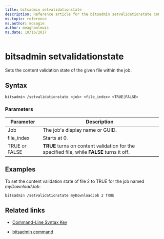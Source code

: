 ```yaml
---
title: bitsadmin setvalidationstate
description: Reference article for the bitsadmin setvalidationstate command, which sets the content validation state of the given file within the job.
ms.topic: reference
ms.author: mosagie
author: meaghanlewis
ms.date: 10/16/2017
---
```



# bitsadmin setvalidationstate

Sets the content validation state of the given file within the job.

## Syntax

```
bitsadmin /setvalidationstate <job> <file_index> <TRUE|FALSE>
```

### Parameters

| Parameter | Description |
| --------- | ---------- |
| Job | The job's display name or GUID. |
| file_index | Starts at 0. |
| TRUE or FALSE | **TRUE** turns on content validation for the specified file, while **FALSE** turns it off. |

## Examples

To set the content validation state of file 2 to TRUE for the job named *myDownloadJob*:

```
bitsadmin /setvalidationstate myDownloadJob 2 TRUE
```

## Related links

- [Command-Line Syntax Key](command-line-syntax-key.md)

- [bitsadmin command](bitsadmin.md)
